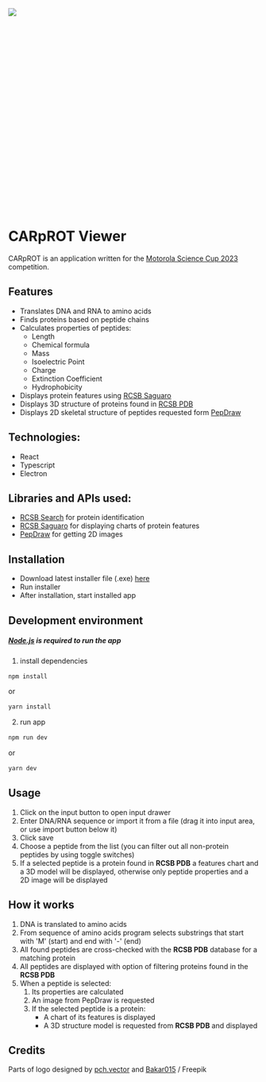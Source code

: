 <div style="display: inline-flex; align-items: center>
  <img style="height: 10vh" src="./public/logoWithText.png">
  <img style="height: 10vh" src="https://science-cup.pl/wp-content/uploads/2020/03/Youngineers-06.png">
</div>

# CARpROT Viewer

CARpROT is an application written for the [Motorola Science Cup 2023](https://science-cup.pl/) competition.

## Features

- Translates DNA and RNA to amino acids
- Finds proteins based on peptide chains
- Calculates properties of peptides:
  - Length
  - Chemical formula
  - Mass
  - Isoelectric Point
  - Charge
  - Extinction Coefficient
  - Hydrophobicity
- Displays protein features using [RCSB Saguaro](https://github.com/rcsb/rcsb-saguaro)
- Displays 3D structure of proteins found in [RCSB PDB](https://www.rcsb.org/)
- Displays 2D skeletal structure of peptides requested form [PepDraw](https://www2.tulane.edu/~biochem/WW/PepDraw/)

## Technologies:

- React
- Typescript
- Electron

## Libraries and APIs used:

- [RCSB Search](https://search.rcsb.org/#search-api) for protein identification
- [RCSB Saguaro](https://github.com/rcsb/rcsb-saguaro) for displaying charts of protein features
- [PepDraw](https://www2.tulane.edu/~biochem/WW/PepDraw/) for getting 2D images

## Installation

- Download latest installer file (.exe) [here](https://github.com/MSC-Dolor-Sit-Amet/app/releases/latest)
- Run installer
- After installation, start installed app

## Development environment

##### [Node.js](https://nodejs.org/en/) is required to run the app

1. install dependencies

```bash
npm install
```

or

```bash
yarn install
```

2. run app

```bash
npm run dev
```

or

```bash
yarn dev
```

## Usage

1. Click on the input button to open input drawer
2. Enter DNA/RNA sequence or import it from a file (drag it into input area, or use import button below it)
3. Click save
4. Choose a peptide from the list (you can filter out all non-protein peptides by using toggle switches)
5. If a selected peptide is a protein found in **RCSB PDB** a features chart and a 3D model will be displayed, otherwise only peptide properties and a 2D image will be displayed

## How it works

1. DNA is translated to amino acids
2. From sequence of amino acids program selects substrings that start with 'M' (start) and end with '-' (end)
3. All found peptides are cross-checked with the **RCSB PDB** database for a matching protein
4. All peptides are displayed with option of filtering proteins found in the **RCSB PDB**
5. When a peptide is selected:
   1. Its properties are calculated
   2. An image from PepDraw is requested
   3. If the selected peptide is a protein:
      - A chart of its features is displayed
      - A 3D structure model is requested from **RCSB PDB** and displayed

## Credits

Parts of logo designed by [pch.vector](https://www.freepik.com/author/pch-vector) and [Bakar015](https://www.freepik.com/author/bakar015) / Freepik
